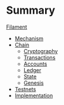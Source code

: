 # Summary

[Filament](./filament.md)

- [Mechanism]()
- [Chain]()
  - [Cryptography]()
  - [Transactions]()
  - [Accounts]()
  - [Ledger]()
  - [State]()
  - [Genesis]()
- [Testnets]()
- [Implementation]()
